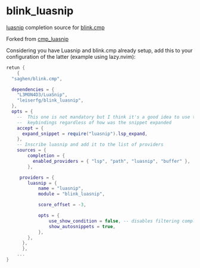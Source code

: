 # blink_luasnip

[luasnip](https://github.com/L3MON4D3/LuaSnip) completion source for [blink.cmp](https://github.com/Saghen/blink.cmp)

Forked from [cmp_luasnip](https://github.com/saadparwaiz1/cmp_luasnip)

Considering you have Luasnip and blink.cmp already setup, add this to your configuration of the latter (example using lazy.nvim):
```lua
retun {
    {
  "saghen/blink.cmp",

  dependencies = {
    "L3MON4D3/LuaSnip",
    "leiserfg/blink_luasnip",
  },
  opts = {
    --  This one is not mandatory but I think it's a good idea to use the same snippet provider so you use the same 
    --  keybindings regardless of how was the snippet expanded
    accept = {
      expand_snippet = require("luasnip").lsp_expand,
    },
    -- Inscribe luasnip and add it to the list of providers
    sources = {
        completion = {
          enabled_providers = { "lsp", "path", "luasnip", "buffer" },
        },

     providers = {
        luasnip = {
            name = "luasnip",
            module = "blink_luasnip",

            score_offset = -3,

            opts = {
                use_show_condition = false, -- disables filtering completion candidates
                show_autosnippets = true, 
            },
        },
      },
      },
    ...
}
```
